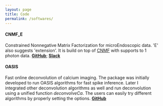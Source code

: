 ```yaml
---
layout: page
title: Code
permalink: /softwares/
---
```


#### CNMF_E 

Constrained Nonnegative Matrix Factorization for microEndoscopic data. 'E' also suggests 'extension'. It is build on top of [CNMF](https://github.com/epnev/ca_source_extraction) with supports to 1 photon data. [**GitHub**](https://github.com/zhoupc/CNMF_E); [**Slack**](beat-ica.slack.com)


#### OASIS 

Fast online deconvolution of calcium imaging. The package was initially developed to run OASIS algorithms for fast spike inference. Later I integrated other deconvolution algorithms as well and run deconvolution using a unified function *deconvolveCa*. The users can easily try different algorithms by properly setting the options. [**GitHub**](https://github.com/zhoupc/OASIS_matlab)


